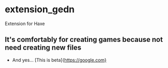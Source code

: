 # extension_gedn
Extension for Haxe

## It's comfortably for creating games because not need creating new files
- And yes... [This is beta]{https://google.com}
